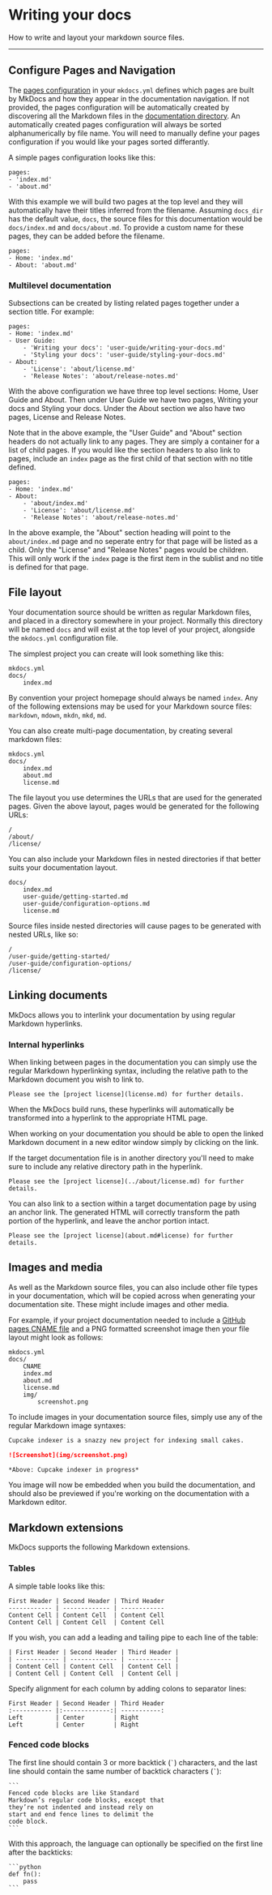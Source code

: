 # Writing your docs

How to write and layout your markdown source files.

---

## Configure Pages and Navigation

The [pages configuration](/user-guide/configuration.md#pages) in your
`mkdocs.yml` defines which pages are built by MkDocs and how they appear in the
documentation navigation. If not provided, the pages configuration will be
automatically created by discovering all the Markdown files in the
[documentation directory](/user-guide/configuration.md#docs_dir). An
automatically created pages configuration will always be sorted
alphanumerically by file name. You will need to manually define your pages
configuration if you would like your pages sorted differantly.

A simple pages configuration looks like this:

```no-highlight
pages:
- 'index.md'
- 'about.md'
```

With this example we will build two pages at the top level and they will
automatically have their titles inferred from the filename. Assuming `docs_dir`
has the default value, `docs`, the source files for this documentation would be
`docs/index.md` and `docs/about.md`. To provide a custom name for these pages,
they can be added before the filename.

```no-highlight
pages:
- Home: 'index.md'
- About: 'about.md'
```

### Multilevel documentation

Subsections can be created by listing related pages together under a section
title. For example:

```no-highlight
pages:
- Home: 'index.md'
- User Guide:
    - 'Writing your docs': 'user-guide/writing-your-docs.md'
    - 'Styling your docs': 'user-guide/styling-your-docs.md'
- About:
    - 'License': 'about/license.md'
    - 'Release Notes': 'about/release-notes.md'
```

With the above configuration we have three top level sections: Home, User Guide
and About. Then under User Guide we have two pages, Writing your docs and
Styling your docs. Under the About section we also have two pages, License and
Release Notes.

Note that in the above example, the "User Guide" and "About" section headers do
not actually link to any pages. They are simply a container for a list of child
pages. If you would like the section headers to also link to pages, include an
`index` page as the first child of that section with no title defined.

```no-highlight
pages:
- Home: 'index.md'
- About:
    - 'about/index.md'
    - 'License': 'about/license.md'
    - 'Release Notes': 'about/release-notes.md'
```

In the above example, the "About" section heading will point to the
`about/index.md` page and no seperate entry for that page will be listed as a
child. Only the "License" and "Release Notes" pages would be children. This will
only work if the `index` page is the first item in the sublist and no title is
defined for that page.

## File layout

Your documentation source should be written as regular Markdown files, and
placed in a directory somewhere in your project. Normally this directory will be
named `docs` and will exist at the top level of your project, alongside the
`mkdocs.yml` configuration file.

The simplest project you can create will look something like this:

```no-highlight
mkdocs.yml
docs/
    index.md
```

By convention your project homepage should always be named `index`. Any of the
following extensions may be used for your Markdown source files: `markdown`,
`mdown`, `mkdn`, `mkd`, `md`.

You can also create multi-page documentation, by creating several markdown
files:

```no-highlight
mkdocs.yml
docs/
    index.md
    about.md
    license.md
```

The file layout you use determines the URLs that are used for the generated
pages. Given the above layout, pages would be generated for the following URLs:

```no-highlight
/
/about/
/license/
```

You can also include your Markdown files in nested directories if that better
suits your documentation layout.

```no-highlight
docs/
    index.md
    user-guide/getting-started.md
    user-guide/configuration-options.md
    license.md
```

Source files inside nested directories will cause pages to be generated with
nested URLs, like so:

```no-highlight
/
/user-guide/getting-started/
/user-guide/configuration-options/
/license/
```

## Linking documents

MkDocs allows you to interlink your documentation by using regular Markdown
hyperlinks.

### Internal hyperlinks

When linking between pages in the documentation you can simply use the regular
Markdown hyperlinking syntax, including the relative path to the Markdown
document you wish to link to.

    Please see the [project license](license.md) for further details.

When the MkDocs build runs, these hyperlinks will automatically be transformed
into a hyperlink to the appropriate HTML page.

When working on your documentation you should be able to open the linked
Markdown document in a new editor window simply by clicking on the link.

If the target documentation file is in another directory you'll need to make
sure to include any relative directory path in the hyperlink.

    Please see the [project license](../about/license.md) for further details.

You can also link to a section within a target documentation page by using an
anchor link. The generated HTML will correctly transform the path portion of the
hyperlink, and leave the anchor portion intact.

    Please see the [project license](about.md#license) for further details.

## Images and media

As well as the Markdown source files, you can also include other file types in
your documentation, which will be copied across when generating your
documentation site. These might include images and other media.

For example, if your project documentation needed to include a [GitHub pages
CNAME
file](https://help.github.com/articles/using-a-custom-domain-with-github-pages/)
and a PNG formatted screenshot image then your file layout might look as
follows:

```no-highlight
mkdocs.yml
docs/
    CNAME
    index.md
    about.md
    license.md
    img/
        screenshot.png
```

To include images in your documentation source files, simply use any of the
regular Markdown image syntaxes:

```Markdown
Cupcake indexer is a snazzy new project for indexing small cakes.

![Screenshot](img/screenshot.png)

*Above: Cupcake indexer in progress*
```

You image will now be embedded when you build the documentation, and should also
be previewed if you're working on the documentation with a Markdown editor.

## Markdown extensions

MkDocs supports the following Markdown extensions.

### Tables

A simple table looks like this:

```no-highlight
First Header | Second Header | Third Header
------------ | ------------- | ------------
Content Cell | Content Cell  | Content Cell
Content Cell | Content Cell  | Content Cell
```

If you wish, you can add a leading and tailing pipe to each line of the table:

```no-highlight
| First Header | Second Header | Third Header |
| ------------ | ------------- | ------------ |
| Content Cell | Content Cell  | Content Cell |
| Content Cell | Content Cell  | Content Cell |
```

Specify alignment for each column by adding colons to separator lines:

```no-highlight
First Header | Second Header | Third Header
:----------- |:-------------:| -----------:
Left         | Center        | Right
Left         | Center        | Right
```

### Fenced code blocks

The first line should contain 3 or more backtick (`` ` ``) characters, and the
last line should contain the same number of backtick characters (`` ` ``):

~~~no-highlight
```
Fenced code blocks are like Standard
Markdown’s regular code blocks, except that
they’re not indented and instead rely on
start and end fence lines to delimit the
code block.
```
~~~

With this approach, the language can optionally be specified on the first line
after the backticks:

~~~no-highlight
```python
def fn():
    pass
```
~~~
